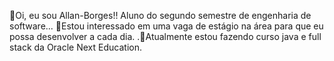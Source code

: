 👋Oi, eu sou Allan-Borges!! Aluno do segundo semestre de engenharia de software...
👀Estou interessado em uma vaga de estágio na área para que eu possa desenvolver a cada dia.
.🌱Atualmente estou fazendo curso java e full stack  da Oracle Next Education.
